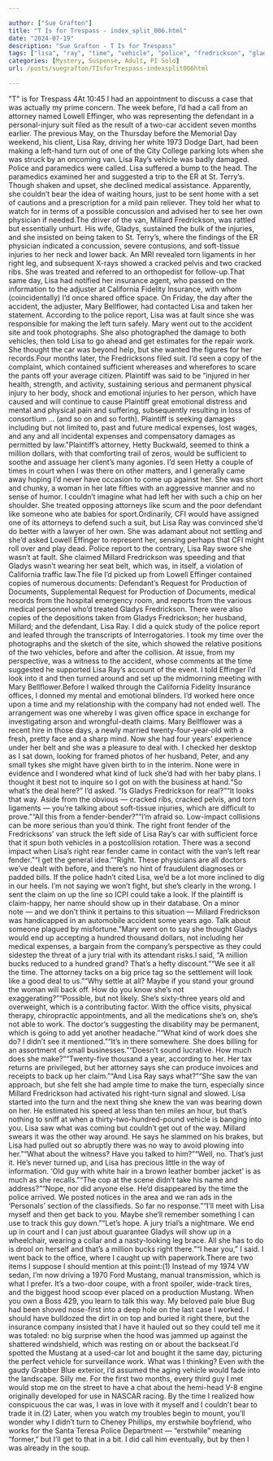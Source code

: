 ```yaml
---

author: ["Sue Grafton"]
title: "T Is for Trespass - index_split_006.html"
date: "2024-07-19"
description: "Sue Grafton - T Is for Trespass"
tags: ["lisa", "ray", "time", "vehicle", "police", "fredrickson", "gladys", "attorney", "van", "millard", "right", "way", "accident", "day", "turn", "medical", "injury", "back", "office", "mary", "get", "work", "plaintiff", "would", "effinger"]
categories: [Mystery, Suspense, Adult, PI Solo]
url: /posts/suegrafton/TIsforTrespass-indexsplit006html

---
```



"T" is for Trespass
4At 10:45 I had an appointment to discuss a case that was actually my prime concern. The week before, I’d had a call from an attorney named Lowell Effinger, who was representing the defendant in a personal-injury suit filed as the result of a two-car accident seven months earlier. The previous May, on the Thursday before the Memorial Day weekend, his client, Lisa Ray, driving her white 1973 Dodge Dart, had been making a left-hand turn out of one of the City College parking lots when she was struck by an oncoming van. Lisa Ray’s vehicle was badly damaged. Police and paramedics were called. Lisa suffered a bump to the head. The paramedics examined her and suggested a trip to the ER at St. Terry’s. Though shaken and upset, she declined medical assistance. Apparently, she couldn’t bear the idea of waiting hours, just to be sent home with a set of cautions and a prescription for a mild pain reliever. They told her what to watch for in terms of a possible concussion and advised her to see her own physician if needed.The driver of the van, Millard Fredrickson, was rattled but essentially unhurt. His wife, Gladys, sustained the bulk of the injuries, and she insisted on being taken to St. Terry’s, where the findings of the ER physician indicated a concussion, severe contusions, and soft-tissue injuries to her neck and lower back. An MRI revealed torn ligaments in her right leg, and subsequent X-rays showed a cracked pelvis and two cracked ribs. She was treated and referred to an orthopedist for follow-up.That same day, Lisa had notified her insurance agent, who passed on the information to the adjuster at California Fidelity Insurance, with whom (coincidentally) I’d once shared office space. On Friday, the day after the accident, the adjuster, Mary Bellflower, had contacted Lisa and taken her statement. According to the police report, Lisa was at fault since she was responsible for making the left turn safely. Mary went out to the accident site and took photographs. She also photographed the damage to both vehicles, then told Lisa to go ahead and get estimates for the repair work. She thought the car was beyond help, but she wanted the figures for her records.Four months later, the Fredricksons filed suit. I’d seen a copy of the complaint, which contained sufficient whereases and wherefores to scare the pants off your average citizen. Plaintiff was said to be “injured in her health, strength, and activity, sustaining serious and permanent physical injury to her body, shock and emotional injuries to her person, which have caused and will continue to cause Plaintiff great emotional distress and mental and physical pain and suffering, subsequently resulting in loss of consortium … (and so on and so forth). Plaintiff is seeking damages including but not limited to, past and future medical expenses, lost wages, and any and all incidental expenses and compensatory damages as permitted by law.”Plaintiff’s attorney, Hetty Buckwald, seemed to think a million dollars, with that comforting trail of zeros, would be sufficient to soothe and assuage her client’s many agonies. I’d seen Hetty a couple of times in court when I was there on other matters, and I generally came away hoping I’d never have occasion to come up against her. She was short and chunky, a woman in her late fifties with an aggressive manner and no sense of humor. I couldn’t imagine what had left her with such a chip on her shoulder. She treated opposing attorneys like scum and the poor defendant like someone who ate babies for sport.Ordinarily, CFI would have assigned one of its attorneys to defend such a suit, but Lisa Ray was convinced she’d do better with a lawyer of her own. She was adamant about not settling and she’d asked Lowell Effinger to represent her, sensing perhaps that CFI might roll over and play dead. Police report to the contrary, Lisa Ray swore she wasn’t at fault. She claimed Millard Fredrickson was speeding and that Gladys wasn’t wearing her seat belt, which was, in itself, a violation of California traffic law.The file I’d picked up from Lowell Effinger contained copies of numerous documents: Defendant’s Request for Production of Documents, Supplemental Request for Production of Documents, medical records from the hospital emergency room, and reports from the various medical personnel who’d treated Gladys Fredrickson. There were also copies of the depositions taken from Gladys Fredrickson; her husband, Millard; and the defendant, Lisa Ray. I did a quick study of the police report and leafed through the transcripts of Interrogatories. I took my time over the photographs and the sketch of the site, which showed the relative positions of the two vehicles, before and after the collision. At issue, from my perspective, was a witness to the accident, whose comments at the time suggested he supported Lisa Ray’s account of the event. I told Effinger I’d look into it and then turned around and set up the midmorning meeting with Mary Bellflower.Before I walked through the California Fidelity Insurance offices, I donned my mental and emotional blinders. I’d worked here once upon a time and my relationship with the company had not ended well. The arrangement was one whereby I was given office space in exchange for investigating arson and wrongful-death claims. Mary Bellflower was a recent hire in those days, a newly married twenty-four-year-old with a fresh, pretty face and a sharp mind. Now she had four years’ experience under her belt and she was a pleasure to deal with. I checked her desktop as I sat down, looking for framed photos of her husband, Peter, and any small tykes she might have given birth to in the interim. None were in evidence and I wondered what kind of luck she’d had with her baby plans. I thought it best not to inquire so I got on with the business at hand.“So what’s the deal here?” I’d asked. “Is Gladys Fredrickson for real?”“It looks that way. Aside from the obvious — cracked ribs, cracked pelvis, and torn ligaments — you’re talking about soft-tissue injuries, which are difficult to prove.”“All this from a fender-bender?”“I’m afraid so. Low-impact collisions can be more serious than you’d think. The right front fender of the Fredricksons’ van struck the left side of Lisa Ray’s car with sufficient force that it spun both vehicles in a postcollision rotation. There was a second impact when Lisa’s right rear fender came in contact with the van’s left rear fender.”“I get the general idea.”“Right. These physicians are all doctors we’ve dealt with before, and there’s no hint of fraudulent diagnoses or padded bills. If the police hadn’t cited Lisa, we’d be a lot more inclined to dig in our heels. I’m not saying we won’t fight, but she’s clearly in the wrong. I sent the claim on up the line so ICPI could take a look. If the plaintiff is claim-happy, her name should show up in their database. On a minor note — and we don’t think it pertains to this situation — Millard Fredrickson was handicapped in an automobile accident some years ago. Talk about someone plagued by misfortune.”Mary went on to say she thought Gladys would end up accepting a hundred thousand dollars, not including her medical expenses, a bargain from the company’s perspective as they could sidestep the threat of a jury trial with its attendant risks.I said, “A million bucks reduced to a hundred grand? That’s a hefty discount.”“We see it all the time. The attorney tacks on a big price tag so the settlement will look like a good deal to us.”“Why settle at all? Maybe if you stand your ground the woman will back off. How do you know she’s not exaggerating?”“Possible, but not likely. She’s sixty-three years old and overweight, which is a contributing factor. With the office visits, physical therapy, chiropractic appointments, and all the medications she’s on, she’s not able to work. The doctor’s suggesting the disability may be permanent, which is going to add yet another headache.”“What kind of work does she do? I didn’t see it mentioned.”“It’s in there somewhere. She does billing for an assortment of small businesses.”“Doesn’t sound lucrative. How much does she make?”“Twenty-five thousand a year, according to her. Her tax returns are privileged, but her attorney says she can produce invoices and receipts to back up her claim.”“And Lisa Ray says what?”“She saw the van approach, but she felt she had ample time to make the turn, especially since Millard Fredrickson had activated his right-turn signal and slowed. Lisa started into the turn and the next thing she knew the van was bearing down on her. He estimated his speed at less than ten miles an hour, but that’s nothing to sniff at when a thirty-two-hundred-pound vehicle is banging into you. Lisa saw what was coming but couldn’t get out of the way. Millard swears it was the other way around. He says he slammed on his brakes, but Lisa had pulled out so abruptly there was no way to avoid plowing into her.”“What about the witness? Have you talked to him?”“Well, no. That’s just it. He’s never turned up, and Lisa has precious little in the way of information. ‘Old guy with white hair in a brown leather bomber jacket’ is as much as she recalls.”“The cop at the scene didn’t take his name and address?”“Nope, nor did anyone else. He’d disappeared by the time the police arrived. We posted notices in the area and we ran ads in the ‘Personals’ section of the classifieds. So far no response.”“I’ll meet with Lisa myself and then get back to you. Maybe she’ll remember something I can use to track this guy down.”“Let’s hope. A jury trial’s a nightmare. We end up in court and I can just about guarantee Gladys will show up in a wheelchair, wearing a collar and a nasty-looking leg brace. All she has to do is drool on herself and that’s a million bucks right there.”“I hear you,” I said. I went back to the office, where I caught up with paperwork.There are two items I suppose I should mention at this point:(1) Instead of my 1974 VW sedan, I’m now driving a 1970 Ford Mustang, manual transmission, which is what I prefer. It’s a two-door coupe, with a front spoiler, wide-track tires, and the biggest hood scoop ever placed on a production Mustang. When you own a Boss 429, you learn to talk this way. My beloved pale blue Bug had been shoved nose-first into a deep hole on the last case I worked. I should have bulldozed the dirt in on top and buried it right there, but the insurance company insisted that I have it hauled out so they could tell me it was totaled: no big surprise when the hood was jammed up against the shattered windshield, which was resting on or about the backseat.I’d spotted the Mustang at a used-car lot and bought it the same day, picturing the perfect vehicle for surveillance work. What was I thinking? Even with the gaudy Grabber Blue exterior, I’d assumed the aging vehicle would fade into the landscape. Silly me. For the first two months, every third guy I met would stop me on the street to have a chat about the hemi-head V-8 engine originally developed for use in NASCAR racing. By the time I realized how conspicuous the car was, I was in love with it myself and I couldn’t bear to trade it in.(2) Later, when you watch my troubles begin to mount, you’ll wonder why I didn’t turn to Cheney Phillips, my erstwhile boyfriend, who works for the Santa Teresa Police Department — “erstwhile” meaning “former,” but I’ll get to that in a bit. I did call him eventually, but by then I was already in the soup.
